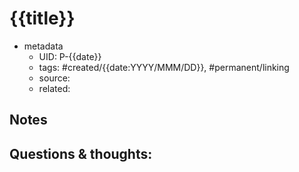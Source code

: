 # {{title}}

- metadata
	- UID: P-{{date}}
	- tags: #created/{{date:YYYY/MMM/DD}}, #permanent/linking
	- source: 
	- related: 

## Notes


## Questions & thoughts:

